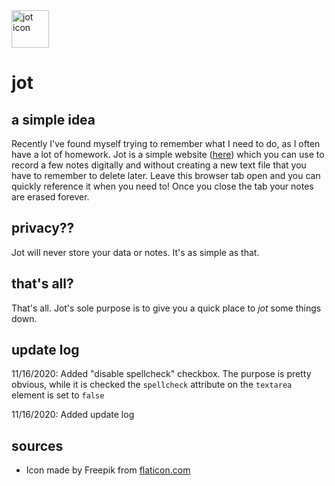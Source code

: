 <img src="https://raw.githubusercontent.com/liamhtml/jot/main/assets/img/jot.ico" alt="jot icon" width="60px">

<h1>jot</h1>

<h2>a simple idea</h2>

<p>Recently I've found myself trying to remember what I need to do, as I often have a lot of homework. Jot is a simple website (<a href="https://liamhtml.GitHub.io/jot">here</a>) which you can use to record a few notes digitally and without creating a new text file that you have to remember to delete later. Leave this browser tab open and you can quickly reference it when you need to! Once you close the tab your notes are erased forever.</p>
  
<h2>privacy?? </h2>

<p>Jot will never store your data or notes. It's as simple as that.</p>

<h2>that's all?</h2>

<p>That's all. Jot's sole purpose is to give you a quick place to <em>jot</em> some things down.</p>

<h2>update log</h2>

<p>11/16/2020: Added "disable spellcheck" checkbox. The purpose is pretty obvious, while it is checked the <code>spellcheck</code> attribute on the <code>textarea</code> element is set to <code>false</code></p>
<p>11/16/2020: Added update log</p>
  
<h2>sources</h2>

<ul>
  <li>Icon made by Freepik from <a href="https://www.flaticon.com">flaticon.com</a></li>
</ul>
